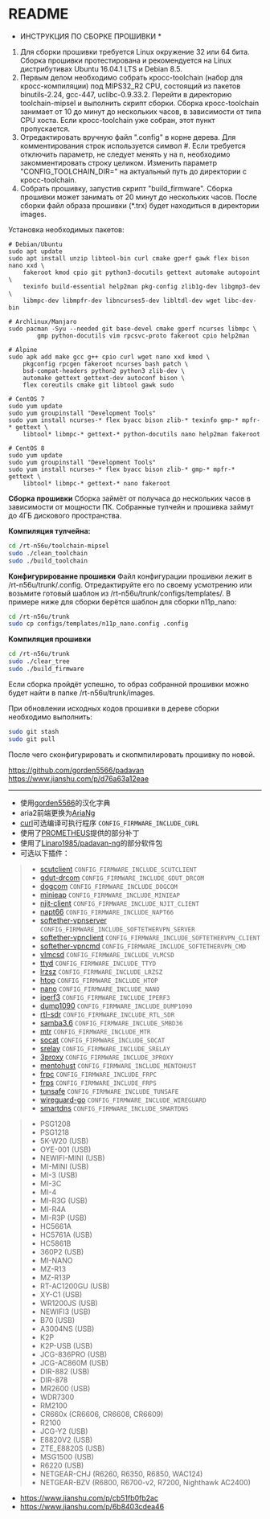 
# README #
* ИНСТРУКЦИЯ ПО СБОРКЕ ПРОШИВКИ *

1) Для сборки прошивки требуется Linux окружение 32 или 64 бита. Сборка прошивки
   протестирована и рекомендуется на Linux дистрибутивах Ubuntu 16.04.1 LTS и
   Debian 8.5.
2) Первым делом необходимо собрать кросс-toolchain (набор для кросс-компиляции)
   под MIPS32_R2 CPU, состоящий из пакетов binutils-2.24, gcc-447, uclibc-0.9.33.2.
   Перейти в директорию toolchain-mipsel и выполнить скрипт сборки. Сборка
   кросс-toolchain занимает от 10 до минут до нескольких часов, в зависимости 
   от типа CPU хоста. Если кросс-toolchain уже собран, этот пункт пропускается.
3) Отредактировать вручную файл ".config" в корне дерева. Для комментирования 
   строк используется символ #. Если требуется отключить параметр, не следует 
   менять y на n, необходимо закомментировать строку целиком. Изменить параметр 
   "CONFIG_TOOLCHAIN_DIR=" на актуальный путь до директории с кросс-toolchain.
4) Собрать прошивку, запустив скрипт "build_firmware". Сборка прошивки может 
   занимать от 20 минут до нескольких часов. После сборки файл образа прошивки 
   (*.trx) будет находиться в директории images.

Установка необходимых пакетов:
```shell
# Debian/Ubuntu
sudo apt update
sudo apt install unzip libtool-bin curl cmake gperf gawk flex bison nano xxd \
	fakeroot kmod cpio git python3-docutils gettext automake autopoint \
	texinfo build-essential help2man pkg-config zlib1g-dev libgmp3-dev \
	libmpc-dev libmpfr-dev libncurses5-dev libltdl-dev wget libc-dev-bin

# Archlinux/Manjaro
sudo pacman -Syu --needed git base-devel cmake gperf ncurses libmpc \
        gmp python-docutils vim rpcsvc-proto fakeroot cpio help2man

# Alpine
sudo apk add make gcc g++ cpio curl wget nano xxd kmod \
	pkgconfig rpcgen fakeroot ncurses bash patch \
	bsd-compat-headers python2 python3 zlib-dev \
	automake gettext gettext-dev autoconf bison \
	flex coreutils cmake git libtool gawk sudo

# CentOS 7
sudo yum update
sudo yum groupinstall "Development Tools"
sudo yum install ncurses-* flex byacc bison zlib-* texinfo gmp-* mpfr-* gettext \
	libtool* libmpc-* gettext-* python-docutils nano help2man fakeroot

# CentOS 8
sudo yum update
sudo yum groupinstall "Development Tools"
sudo yum install ncurses-* flex byacc bison zlib-* gmp-* mpfr-* gettext \
	libtool* libmpc-* gettext-* nano fakeroot
```
**Сборка прошивки**
Сборка займёт от получаса до нескольких часов в зависимости от мощности ПК. Собранные тулчейн и прошивка займут до 4ГБ дискового пространства.

**Компиляция тулчейна:**
```bash
cd /rt-n56u/toolchain-mipsel
sudo ./clean_toolchain
sudo ./build_toolchain
```

**Конфигурирование прошивки**
Файл конфигурации прошивки лежит в /rt-n56u/trunk/.config. Отредактируйте его по своему усмотрению или возьмите готовый шаблон из /rt-n56u/trunk/configs/templates/. В примере ниже для сборки берётся шаблон для сборки n11p_nano:

```bash
cd /rt-n56u/trunk
sudo cp configs/templates/n11p_nano.config .config
```

**Компиляция прошивки**
```bash
cd /rt-n56u/trunk
sudo ./clear_tree
sudo ./build_firmware
```
Если сборка пройдёт успешно, то образ собранной прошивки можно будет найти в папке /rt-n56u/trunk/images.

При обновлении исходных кодов прошивки в дереве сборки необходимо выполнить:

```bash
sudo git stash
sudo git pull
```
После чего сконфигурировать и скопмпилировать прошивку по новой.

https://github.com/gorden5566/padavan
https://www.jianshu.com/p/d76a63a12eae

***

- 使用[gorden5566](https://github.com/gorden5566/padavan)的汉化字典
- aria2前端更换为[AriaNg](https://github.com/mayswind/AriaNg)
- [curl](https://github.com/curl/curl)可选编译可执行程序 ```CONFIG_FIRMWARE_INCLUDE_CURL```
- 使用了[PROMETHEUS](http://pm.freize.net/index.html)提供的部分补丁
- 使用了[Linaro1985/padavan-ng](https://gitlab.com/padavan-ng/padavan-ng)的部分软件包
- 可选以下插件：
>- [scutclient](https://github.com/hanwckf/scutclient) ```CONFIG_FIRMWARE_INCLUDE_SCUTCLIENT```
>- [gdut-drcom](https://github.com/chenhaowen01/gdut-drcom) ```CONFIG_FIRMWARE_INCLUDE_GDUT_DRCOM```
>- [dogcom](https://github.com/hanwckf/dogcom) ```CONFIG_FIRMWARE_INCLUDE_DOGCOM```
>- [minieap](https://github.com/hanwckf/minieap) ```CONFIG_FIRMWARE_INCLUDE_MINIEAP```
>- [njit-client](https://github.com/hanwckf/njit8021xclient) ```CONFIG_FIRMWARE_INCLUDE_NJIT_CLIENT```
>- [napt66](https://github.com/mzweilin/napt66) ```CONFIG_FIRMWARE_INCLUDE_NAPT66```
>- [softether-vpnserver](https://github.com/SoftEtherVPN/SoftEtherVPN_Stable) ```CONFIG_FIRMWARE_INCLUDE_SOFTETHERVPN_SERVER```
>- [softether-vpnclient](https://github.com/SoftEtherVPN/SoftEtherVPN_Stable) ```CONFIG_FIRMWARE_INCLUDE_SOFTETHERVPN_CLIENT```
>- [softether-vpncmd](https://github.com/SoftEtherVPN/SoftEtherVPN_Stable) ```CONFIG_FIRMWARE_INCLUDE_SOFTETHERVPN_CMD```
>- [vlmcsd](https://github.com/hanwckf/vlmcsd) ```CONFIG_FIRMWARE_INCLUDE_VLMCSD```
>- [ttyd](https://github.com/tsl0922/ttyd) ```CONFIG_FIRMWARE_INCLUDE_TTYD```
>- [lrzsz](https://ohse.de/uwe/software/lrzsz.html) ```CONFIG_FIRMWARE_INCLUDE_LRZSZ```
>- [htop](https://hisham.hm/htop/releases/) ```CONFIG_FIRMWARE_INCLUDE_HTOP```
>- [nano](https://www.nano-editor.org/dist/) ```CONFIG_FIRMWARE_INCLUDE_NANO```
>- [iperf3](https://github.com/esnet/iperf) ```CONFIG_FIRMWARE_INCLUDE_IPERF3```
>- [dump1090](https://github.com/hanwckf/dump1090) ```CONFIG_FIRMWARE_INCLUDE_DUMP1090```
>- [rtl-sdr](https://github.com/osmocom/rtl-sdr) ```CONFIG_FIRMWARE_INCLUDE_RTL_SDR```
>- [samba3.6](https://gitlab.com/padavan-ng/padavan-ng/tree/master/trunk/user/samba36) ```CONFIG_FIRMWARE_INCLUDE_SMBD36```
>- [mtr](https://github.com/traviscross/mtr) ```CONFIG_FIRMWARE_INCLUDE_MTR```
>- [socat](http://www.dest-unreach.org/socat) ```CONFIG_FIRMWARE_INCLUDE_SOCAT```
>- [srelay](https://socks-relay.sourceforge.io) ```CONFIG_FIRMWARE_INCLUDE_SRELAY```
>- [3proxy](https://github.com/z3APA3A/3proxy) ```CONFIG_FIRMWARE_INCLUDE_3PROXY```
>- [mentohust](https://github.com/hanwckf/mentohust-1) ```CONFIG_FIRMWARE_INCLUDE_MENTOHUST```
>- [frpc](https://github.com/fatedier/frp) ```CONFIG_FIRMWARE_INCLUDE_FRPC```
>- [frps](https://github.com/fatedier/frp) ```CONFIG_FIRMWARE_INCLUDE_FRPS```
>- [tunsafe](https://github.com/TunSafe/TunSafe) ```CONFIG_FIRMWARE_INCLUDE_TUNSAFE```
>- [wireguard-go](https://git.zx2c4.com/wireguard-go/) ```CONFIG_FIRMWARE_INCLUDE_WIREGUARD```
>- [smartdns](https://github.com/pymumu/smartdns) ```CONFIG_FIRMWARE_INCLUDE_SMARTDNS```


>- PSG1208
>- PSG1218
>- 5K-W20 (USB)
>- OYE-001 (USB)
>- NEWIFI-MINI (USB)
>- MI-MINI (USB)
>- MI-3 (USB)
>- MI-3C
>- MI-4
>- MI-R3G (USB)
>- MI-R4A
>- MI-R3P (USB)
>- HC5661A
>- HC5761A (USB)
>- HC5861B
>- 360P2 (USB)
>- MI-NANO
>- MZ-R13
>- MZ-R13P
>- RT-AC1200GU (USB)
>- XY-C1 (USB)
>- WR1200JS (USB)
>- NEWIFI3 (USB)
>- B70 (USB)
>- A3004NS (USB)
>- K2P
>- K2P-USB (USB)
>- JCG-836PRO (USB)
>- JCG-AC860M (USB)
>- DIR-882 (USB)
>- DIR-878
>- MR2600 (USB)
>- WDR7300
>- RM2100
>- CR660x (CR6606, CR6608, CR6609)
>- R2100
>- JCG-Y2 (USB)
>- E8820V2 (USB)
>- ZTE_E8820S (USB)
>- MSG1500 (USB)
>- R6220 (USB)
>- NETGEAR-CHJ (R6260, R6350, R6850, WAC124)
>- NETGEAR-BZV (R6800, R6700-v2, R7200, Nighthawk AC2400)





- https://www.jianshu.com/p/cb51fb0fb2ac
- https://www.jianshu.com/p/6b8403cdea46


